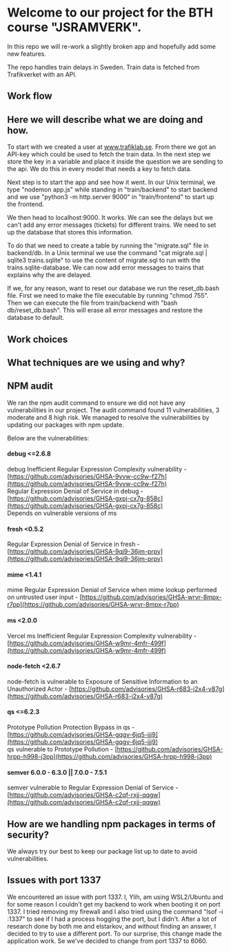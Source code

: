 
# Welcome to our project for the BTH course "JSRAMVERK".

In this repo we will re-work a slightly broken app and hopefully add
some new features.

The repo handles train delays in Sweden. Train data is fetched from
Trafikverket with an API.


## Work flow

Here we will describe what we are doing and how.
------------------------------------------------------------------------------

To start with we created a user at www.trafiklab.se. From there we got an
API-key which could be used to fetch the train data. In the next step we store
the key in a variable and place it inside the question we are sending to the api.
We do this in every model that needs a key to fetch data.

Next step is to start the app and see how it went. In our Unix terminal, we type
"nodemon app.js" while standing in "train/backend" to start backend and
we use "python3 -m http.server 9000" in "train/frontend" to start up the frontend.

We then head to localhost:9000. It works. We can see the delays but we can't add
any error messages (tickets) for different trains. We need to set up the database
that stores this information.

To do that we need to create a table by running the "migrate.sql" file in
backend/db. In a Unix terminal we use the command "cat migrate.sql | sqlite3 trains.sqlite"
to use the content of migrate.sql to run with the trains.sqlite-database. We can now
add error messages to trains that explains why the are delayed.

If we, for any reason, want to reset our database we run the reset_db.bash file.
First we need to make the file executable by running "chmod 755". Then we can execute
the file from train/backend with "bash db/reset_db.bash". This will erase all
error messages and restore the database to default.

## Work choices

What techniques are we using and why?
-------------------------------------------------------------------------------

## NPM audit

We ran the npm audit command to ensure we did not have any vulnerabilities in our project.
The audit command found 11 vulnerabilities, 3 moderate and 8 high risk.
We managed to resolve the vulnerabilities by updating our packages with npm update.

Below are the vulnerabilities:

#### debug  <=2.6.8
debug Inefficient Regular Expression Complexity vulnerability - [https://github.com/advisories/GHSA-9vvw-cc9w-f27h](https://github.com/advisories/GHSA-9vvw-cc9w-f27h)  
Regular Expression Denial of Service in debug - [https://github.com/advisories/GHSA-gxpj-cx7g-858c](https://github.com/advisories/GHSA-gxpj-cx7g-858c)  
Depends on vulnerable versions of ms

#### fresh  <0.5.2
Regular Expression Denial of Service in fresh - [https://github.com/advisories/GHSA-9qj9-36jm-prpv](https://github.com/advisories/GHSA-9qj9-36jm-prpv)  

#### mime  <1.4.1
mime Regular Expression Denial of Service when mime lookup performed on untrusted user input - [https://github.com/advisories/GHSA-wrvr-8mpx-r7pp](https://github.com/advisories/GHSA-wrvr-8mpx-r7pp)

#### ms  <2.0.0
Vercel ms Inefficient Regular Expression Complexity vulnerability - [https://github.com/advisories/GHSA-w9mr-4mfr-499f](https://github.com/advisories/GHSA-w9mr-4mfr-499f)

#### node-fetch  <2.6.7
node-fetch is vulnerable to Exposure of Sensitive Information to an Unauthorized Actor - [https://github.com/advisories/GHSA-r683-j2x4-v87g](https://github.com/advisories/GHSA-r683-j2x4-v87g)

#### qs  <=6.2.3
Prototype Pollution Protection Bypass in qs - [https://github.com/advisories/GHSA-gqgv-6jq5-jjj9](https://github.com/advisories/GHSA-gqgv-6jq5-jjj9)  
qs vulnerable to Prototype Pollution - [https://github.com/advisories/GHSA-hrpp-h998-j3pp](https://github.com/advisories/GHSA-hrpp-h998-j3pp)

#### semver  6.0.0 - 6.3.0 || 7.0.0 - 7.5.1
semver vulnerable to Regular Expression Denial of Service - [https://github.com/advisories/GHSA-c2qf-rxjj-qqgw](https://github.com/advisories/GHSA-c2qf-rxjj-qqgw)


How are we handling npm packages in terms of security?
--------------------------------------------------------------------------------
We always try our best to keep our package list up to date to avoid vulnerabilities.


## Issues with port 1337

We encountered an issue with port 1337. I, Ylih, am using WSL2/Ubuntu and for some reason I couldn't get my backend to work when booting it on port 1337.
I tried removing my firewall and I also tried using the command "lsof -i :1337" to see if I had a process hogging the port, but I didn't. 
After a lot of research done by both me and elstarkov, and without finding an answer, I decided to try to use a different port. To our surprise, this change made the application work. Se we've decided to change from port 1337 to 6060.